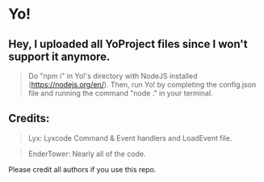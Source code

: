 # **Yo!**
## Hey, I uploaded all YoProject files since I won't support it anymore.
> Do "npm i" in Yo!'s directory with NodeJS installed (https://nodejs.org/en/).
> Then, run Yo! by completing the config.json file and running the command "node ." in your terminal.

## Credits:

> Lyx: Lyxcode Command & Event handlers and LoadEvent file.

> EnderTower: Nearly all of the code.

Please credit all authors if you use this repo.
